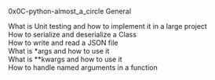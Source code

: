 0x0C-python-almost_a_circle
General   

What is Unit testing and how to implement it in a large project    
How to serialize and deserialize a Class     
How to write and read a JSON file      
What is *args and how to use it     
What is **kwargs and how to use it     
How to handle named arguments in a function    

